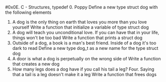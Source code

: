 #0x0E. C - Structures, typedef
0. Poppy
Define a new type struct dog with the following elements
1. A dog is the only thing on earth that loves you more than you love yourself
Write a function that initialize a variable of type struct dog
2. A dog will teach you unconditional love. If you can have that in your life, things won't be too bad
Write a function that prints a struct dog
3. Outside of a dog, a book is a man's best friend. Inside of a dog it's too dark to read
Define a new type dog_t as a new name for the type struct dog
4. A door is what a dog is perpetually on the wrong side of
Write a function that creates a new dog
5. How many legs does a dog have if you call his tail a leg? Four. Saying that a tail is a leg doesn't make it a leg
Write a function that frees dogs

